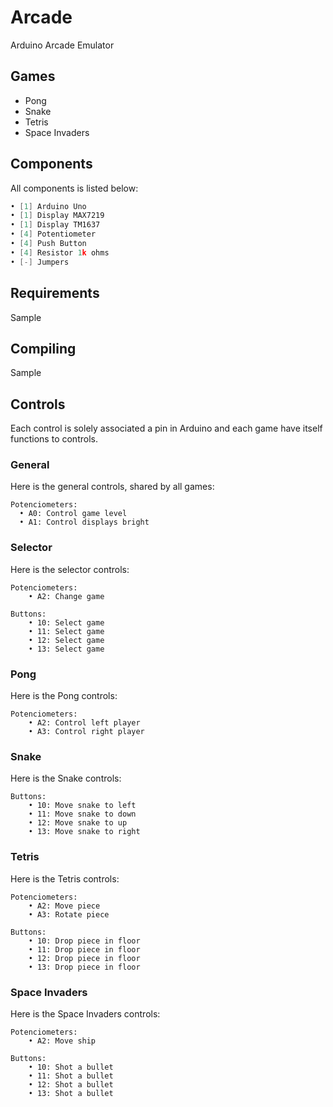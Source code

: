 # Arcade

Arduino Arcade Emulator

## Games

- Pong
- Snake
- Tetris
- Space Invaders

## Components

All components is listed below:

```cpp
• [1] Arduino Uno
• [1] Display MAX7219
• [1] Display TM1637
• [4] Potentiometer
• [4] Push Button
• [4] Resistor 1k ohms
• [-] Jumpers
```

## Requirements

Sample

## Compiling

Sample

## Controls

Each control is solely associated a pin in Arduino and each game have itself functions to controls.

### General

Here is the general controls, shared by all games:

```
Potenciometers:
  • A0: Control game level
  • A1: Control displays bright
```

### Selector

Here is the selector controls:

```
Potenciometers:
	• A2: Change game

Buttons:
	• 10: Select game
	• 11: Select game
	• 12: Select game
	• 13: Select game
```

### Pong

Here is the Pong controls:

```
Potenciometers:
	• A2: Control left player
	• A3: Control right player
```

### Snake

Here is the Snake controls:

```
Buttons:
	• 10: Move snake to left
	• 11: Move snake to down
	• 12: Move snake to up
	• 13: Move snake to right
```

### Tetris

Here is the Tetris controls:

```
Potenciometers:
	• A2: Move piece
	• A3: Rotate piece

Buttons:
	• 10: Drop piece in floor
	• 11: Drop piece in floor
	• 12: Drop piece in floor
	• 13: Drop piece in floor
```

### Space Invaders

Here is the Space Invaders controls:

```
Potenciometers:
	• A2: Move ship

Buttons:
	• 10: Shot a bullet
	• 11: Shot a bullet
	• 12: Shot a bullet
	• 13: Shot a bullet
```

